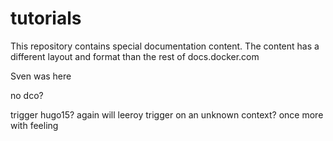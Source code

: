 # tutorials
This repository contains special documentation content. The content has a different layout and format than the rest of docs.docker.com

Sven was here

no dco?

trigger hugo15? again
will leeroy trigger on an unknown context?
once more with feeling
